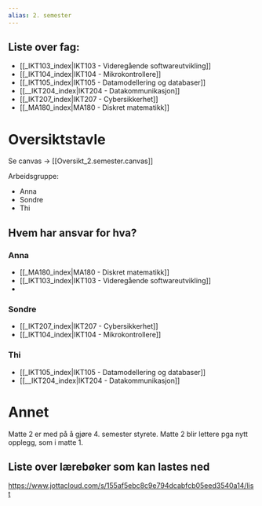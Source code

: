 ```yaml
---
alias: 2. semester
---
```

## Liste over fag:

- [[_IKT103_index|IKT103 - Videregående softwareutvikling]]
- [[_IKT104_index|IKT104 - Mikrokontrollere]]
- [[_IKT105_index|IKT105 - Datamodellering og databaser]]
- [[__IKT204_index|IKT204 - Datakommunikasjon]]
- [[_IKT207_index|IKT207 - Cybersikkerhet]]
- [[_MA180_index|MA180 - Diskret matematikk]]


# Oversiktstavle
Se canvas -> [[Oversikt_2.semester.canvas]]

Arbeidsgruppe:
- Anna
- Sondre
- Thi

## Hvem har ansvar for hva?

### Anna
- [[_MA180_index|MA180 - Diskret matematikk]]
- [[_IKT103_index|IKT103 - Videregående softwareutvikling]]
- 
### Sondre
- [[_IKT207_index|IKT207 - Cybersikkerhet]]
- [[_IKT104_index|IKT104 - Mikrokontrollere]]

### Thi
- [[_IKT105_index|IKT105 - Datamodellering og databaser]]
- [[__IKT204_index|IKT204 - Datakommunikasjon]]


# Annet
Matte 2 er med på å gjøre 4. semester styrete. Matte 2 blir lettere pga nytt opplegg, som i matte 1. 


## Liste over lærebøker som kan lastes ned
https://www.jottacloud.com/s/155af5ebc8c9e794dcabfcb05eed3540a14/list
